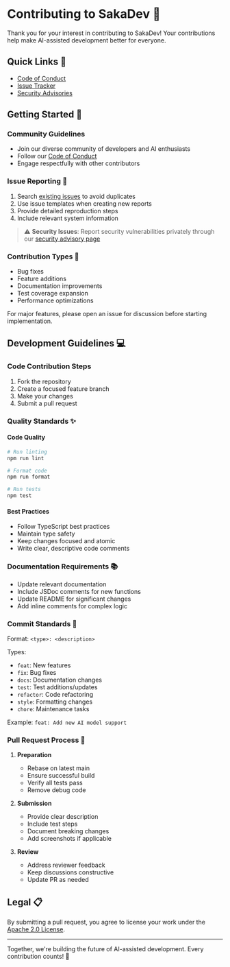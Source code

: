 # Contributing to SakaDev 🤖

Thank you for your interest in contributing to SakaDev! Your contributions help make AI-assisted development better for everyone.

## Quick Links 🔗
- [Code of Conduct](CODE_OF_CONDUCT.md)
- [Issue Tracker](https://github.com/rahmanazhar/SakaDev/issues)
- [Security Advisories](https://github.com/rahmanazhar/SakaDev/security/advisories/new)

## Getting Started 🚀

### Community Guidelines
- Join our diverse community of developers and AI enthusiasts
- Follow our [Code of Conduct](CODE_OF_CONDUCT.md)
- Engage respectfully with other contributors

### Issue Reporting 🐛
1. Search [existing issues](https://github.com/rahmanazhar/SakaDev/issues) to avoid duplicates
2. Use issue templates when creating new reports
3. Provide detailed reproduction steps
4. Include relevant system information

> ⚠️ **Security Issues**: Report security vulnerabilities privately through our [security advisory page](https://github.com/rahmanazhar/SakaDev/security/advisories/new)

### Contribution Types 🎯
- Bug fixes
- Feature additions
- Documentation improvements
- Test coverage expansion
- Performance optimizations

For major features, please open an issue for discussion before starting implementation.

## Development Guidelines 💻

### Code Contribution Steps
1. Fork the repository
2. Create a focused feature branch
3. Make your changes
4. Submit a pull request

### Quality Standards ✨
#### Code Quality
```bash
# Run linting
npm run lint

# Format code
npm run format

# Run tests
npm test
```

#### Best Practices
- Follow TypeScript best practices
- Maintain type safety
- Keep changes focused and atomic
- Write clear, descriptive code comments

### Documentation Requirements 📚
- Update relevant documentation
- Include JSDoc comments for new functions
- Update README for significant changes
- Add inline comments for complex logic

### Commit Standards 📝
Format: `<type>: <description>`

Types:
- `feat`: New features
- `fix`: Bug fixes
- `docs`: Documentation changes
- `test`: Test additions/updates
- `refactor`: Code refactoring
- `style`: Formatting changes
- `chore`: Maintenance tasks

Example: `feat: Add new AI model support`

### Pull Request Process 🔄
1. **Preparation**
   - Rebase on latest main
   - Ensure successful build
   - Verify all tests pass
   - Remove debug code

2. **Submission**
   - Provide clear description
   - Include test steps
   - Document breaking changes
   - Add screenshots if applicable

3. **Review**
   - Address reviewer feedback
   - Keep discussions constructive
   - Update PR as needed

## Legal 📋
By submitting a pull request, you agree to license your work under the [Apache 2.0 License](LICENSE).

---

Together, we're building the future of AI-assisted development. Every contribution counts! 🌟
